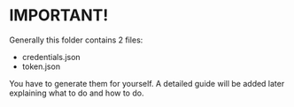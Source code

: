# IMPORTANT!

Generally this folder contains 2 files:
- credentials.json
- token.json

You have to generate them for yourself. 
A detailed guide will be added later explaining what to do and how to do.
